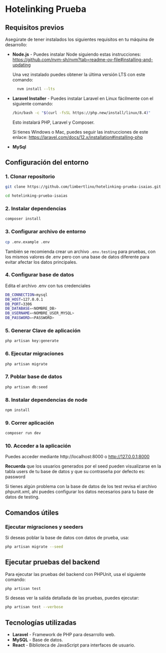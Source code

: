 # Hotelinking Prueba

## Requisitos previos

Asegúrate de tener instalados los siguientes requisitos en tu máquina de desarrollo:

- **Node.js** - Puedes instalar Node siguiendo estas instrucciones:
https://github.com/nvm-sh/nvm?tab=readme-ov-file#installing-and-updating 

  Una vez instalado puedes obtener la última versión LTS con este comando:
  ```bash
    nvm install --lts 
  ```

- **Laravel Installer** - Puedes instalar Laravel en Linux fácilmente con el siguiente comando:
    ```bash
    /bin/bash -c "$(curl -fsSL https://php.new/install/linux/8.4)"
    ```

  Esto instalará PHP, Laravel y Composer.

  Si tienes Windows o Mac, puedes seguir las instrucciones de este enlace:
https://laravel.com/docs/12.x/installation#installing-php

- **MySql**

## Configuración del entorno
 
### 1. Clonar repositorio
```bash
git clone https://github.com/limbertlino/hotelinking-prueba-isaias.git

cd hotelinking-prueba-isaias
```
### 2. Instalar dependencias
```bash
composer install
```
### 3. Configurar archivo de entorno
```bash
cp .env.example .env
```
También se recomienda crear un archivo `.env.testing` para pruebas, con los mismos valores de .env pero con una base de datos diferente para evitar afectar los datos principales.
### 4. Configurar base de datos
Edita el archivo .env con tus credenciales
```bash
DB_CONNECTION=mysql
DB_HOST=127.0.0.1
DB_PORT=3306
DB_DATABASE=<NOMBRE_DB>
DB_USERNAME=<NOMBRE_USER_MYSQL>
DB_PASSWORD=<PASSWORD>
```

### 5. Generar Clave de aplicación
```bash
php artisan key:generate
```
### 6. Ejecutar migraciones
```bash
php artisan migrate
```
### 7. Poblar base de datos
```bash
php artisan db:seed
```
### 8. Instalar dependencias de node
```bash
npm install
```

### 9. Correr aplicación
```bash
composer run dev
```

### 10. Acceder a la aplicación
Puedes acceder mediante http://localhost:8000 o http://127.0.0.1:8000

**Recuerda** que los usuarios generados por el seed pueden visualizarse en la tabla users de tu base de datos y que su contraseña por defecto es: password

Si tienes algún problema con la base de datos de los test revisa el archivo phpunit.xml, ahi puedes configurar los datos necesarios para tu base de datos de testing.


## Comandos útiles

### Ejecutar migraciones y seeders

Si deseas poblar la base de datos con datos de prueba, usa:

```bash
php artisan migrate --seed
```

## Ejecutar pruebas del backend

Para ejecutar las pruebas del backend con PHPUnit, usa el siguiente comando:

```bash
php artisan test
```

Si deseas ver la salida detallada de las pruebas, puedes ejecutar:

```bash
php artisan test --verbose
```

## Tecnologías utilizadas

- **Laravel** - Framework de PHP para desarrollo web.
- **MySQL** - Base de datos.
- **React** - Biblioteca de JavaScript para interfaces de usuario.

